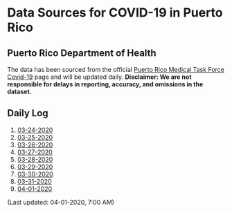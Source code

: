# Data Sources for COVID-19 in Puerto Rico

## Puerto Rico Department of Health

The data has been sourced from the official [Puerto Rico Medical Task Force Covid-19](http://www.covid19.pr.gov/) page and will be updated daily. **Disclaimer: We __are not__ responsible for delays in reporting, accuracy, and omissions in the dataset.**

## Daily Log

1. [03-24-2020](PuertoRicoTaskForce/3-24-2020/3-24-2020.md)
1. [03-25-2020](PuertoRicoTaskForce/3-25-2020/3-25-2020.md)
1. [03-26-2020](PuertoRicoTaskForce/3-26-2020/3-26-2020.md)
1. [03-27-2020](PuertoRicoTaskForce/3-27-2020/3-27-2020.md)
1. [03-28-2020](PuertoRicoTaskForce/3-28-2020/3-28-2020.md)
1. [03-29-2020](PuertoRicoTaskForce/3-29-2020/3-29-2020.md)
1. [03-30-2020](PuertoRicoTaskForce/3-30-2020/3-30-2020.md)
1. [03-31-2020](PuertoRicoTaskForce/3-31-2020/3-31-2020.md)
1. [04-01-2020](PuertoRicoTaskForce/04-01-2020/04-01-2020.md)

(Last updated: 04-01-2020, 7:00 AM)
